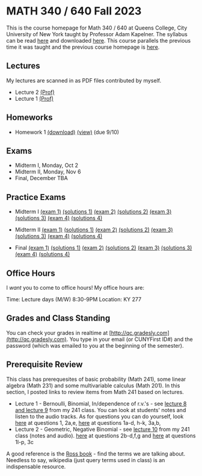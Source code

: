 # MATH 340 / 640 Fall 2023

This is the course homepage for Math 340 / 640 at Queens College, City University of New York taught by Professor Adam Kapelner. The syllabus can be read [here](https://github.com/kapelner/QC_MATH_340_Fall_2023/blob/main/syllabus/syllabus.pdf) and downloaded [here](https://raw.githubusercontent.com/kapelner/QC_MATH_340_Fall_2023/main/syllabus/syllabus.pdf). This course parallels the previous time it was taught and the previous course homepage is [here](https://github.com/kapelner/QC_Math_621_Fall_2020).

## Lectures

My lectures are scanned in as PDF files contributed by myself.

<!--
* Lecture 23 [(Prof)](https://github.com/kapelner/QC_MATH_340_Fall_2023/blob/main/lectures/lec23kap.pdf)
* Lecture 22 [(Prof)](https://github.com/kapelner/QC_MATH_340_Fall_2023/blob/main/lectures/lec22kap.pdf)
* Lecture 21 [(Prof)](https://github.com/kapelner/QC_MATH_340_Fall_2023/blob/main/lectures/lec21kap.pdf)
* Lecture 20 [(Prof)](https://github.com/kapelner/QC_MATH_340_Fall_2023/blob/main/lectures/lec20kap.pdf)
* Lecture 19 [(Prof)](https://github.com/kapelner/QC_MATH_340_Fall_2023/blob/main/lectures/lec19kap.pdf)
* Lecture 18 [(Prof)](https://github.com/kapelner/QC_MATH_340_Fall_2023/blob/main/lectures/lec18kap.pdf)
* Lecture 17 [(Prof)](https://github.com/kapelner/QC_MATH_340_Fall_2023/blob/main/lectures/lec17kap.pdf)
* Lecture 16 [(Prof)](https://github.com/kapelner/QC_MATH_340_Fall_2023/blob/main/lectures/lec16kap.pdf)
* Lecture 15 [(Prof)](https://github.com/kapelner/QC_MATH_340_Fall_2023/blob/main/lectures/lec15kap.pdf)
* Lecture 14 [(Prof)](https://github.com/kapelner/QC_MATH_340_Fall_2023/blob/main/lectures/lec14kap.pdf)
* Lecture 13 [(Prof)](https://github.com/kapelner/QC_MATH_340_Fall_2023/blob/main/lectures/lec13kap.pdf)
* Lecture 12 [(Prof)](https://github.com/kapelner/QC_MATH_340_Fall_2023/blob/main/lectures/lec12kap.pdf)
* Lecture 11 [(Prof)](https://github.com/kapelner/QC_MATH_340_Fall_2023/blob/main/lectures/lec11kap.pdf)
* Lecture 10 [(Prof)](https://github.com/kapelner/QC_MATH_340_Fall_2023/blob/main/lectures/lec10kap.pdf)
* Lecture 9 [(Prof)](https://github.com/kapelner/QC_MATH_340_Fall_2023/blob/main/lectures/lec09kap.pdf)
* Lecture 8 [(Prof)](https://github.com/kapelner/QC_MATH_340_Fall_2023/blob/main/lectures/lec08kap.pdf)
* Lecture 7 [(Prof)](https://github.com/kapelner/QC_MATH_340_Fall_2023/blob/main/lectures/lec07kap.pdf)
* Lecture 6 [(Prof)](https://github.com/kapelner/QC_MATH_340_Fall_2023/blob/main/lectures/lec06kap.pdf)
* Lecture 5 [(Prof)](https://github.com/kapelner/QC_MATH_340_Fall_2023/blob/main/lectures/lec05kap.pdf)
* Lecture 4 [(Prof)](https://github.com/kapelner/QC_MATH_340_Fall_2023/blob/main/lectures/lec04kap.pdf) [(Prof)](https://github.com/kapelner/QC_MATH_340_Fall_2023/blob/main/lectures/lec03kap.pdf) 
* Lecture 3 [(audio)](https://github.com/kapelner/QC_MATH_340_Fall_2023/blob/main/lectures/lec03audio.mp3) --> 
* Lecture 2 [(Prof)](https://github.com/kapelner/QC_MATH_340_Fall_2023/blob/main/lectures/lec02kap.pdf)
* Lecture 1 [(Prof)](https://github.com/kapelner/QC_MATH_340_Fall_2023/blob/main/lectures/lec01kap.pdf)


## Homeworks

<!--
* Homework 9 [(download)](https://github.com/kapelner/QC_MATH_340_Fall_2023/blob/main/homeworks/hw09/hw09.pdf?raw=true) [(view)](https://github.com/kapelner/QC_MATH_340_Fall_2023/blob/main/homeworks/hw09/hw09.pdf) (due 12/12)
* Homework 8 [(download)](https://github.com/kapelner/QC_MATH_340_Fall_2023/blob/main/homeworks/hw08/hw08.pdf?raw=true) [(view)](https://github.com/kapelner/QC_MATH_340_Fall_2023/blob/main/homeworks/hw08/hw08.pdf) (due 12/2)
* Homework 7 [(download)](https://github.com/kapelner/QC_MATH_340_Fall_2023/blob/main/homeworks/hw07/hw07.pdf?raw=true) [(view)](https://github.com/kapelner/QC_MATH_340_Fall_2023/blob/main/homeworks/hw07/hw07.pdf) (due 12/12)
* Homework 6 [(download)](https://github.com/kapelner/QC_MATH_340_Fall_2023/blob/main/homeworks/hw06/hw06.pdf?raw=true) [(view)](https://github.com/kapelner/QC_MATH_340_Fall_2023/blob/main/homeworks/hw06/hw06.pdf) (not formally due)
* Homework 5 [(download)](https://github.com/kapelner/QC_MATH_340_Fall_2023/blob/main/homeworks/hw05/hw05.pdf?raw=true) [(view)](https://github.com/kapelner/QC_MATH_340_Fall_2023/blob/main/homeworks/hw05/hw05.pdf) (due 12/1)
* Homework 4 [(download)](https://github.com/kapelner/QC_MATH_340_Fall_2023/blob/main/homeworks/hw04/hw04.pdf?raw=true) [(view)](https://github.com/kapelner/QC_MATH_340_Fall_2023/blob/main/homeworks/hw04/hw04.pdf) (due 11/14)
* Homework 3 [(download)](https://github.com/kapelner/QC_MATH_340_Fall_2023/blob/main/homeworks/hw03/hw03.pdf?raw=true) [(view)](https://github.com/kapelner/QC_MATH_340_Fall_2023/blob/main/homeworks/hw03/hw03.pdf) (due 10/30)
* Homework 2 [(download)](https://github.com/kapelner/QC_MATH_340_Fall_2023/blob/main/homeworks/hw02/hw02.pdf?raw=true) [(view)](https://github.com/kapelner/QC_MATH_340_Fall_2023/blob/main/homeworks/hw02/hw02.pdf) (due 9/30)-->
* Homework 1 [(download)](https://github.com/kapelner/QC_MATH_340_Fall_2023/blob/main/homeworks/hw01/hw01.pdf?raw=true) [(view)](https://github.com/kapelner/QC_MATH_340_Fall_2023/blob/main/homeworks/hw01/hw01.pdf) (due 9/10)


## Exams

* Midterm I, Monday, Oct 2
* Midterm II, Monday, Nov 6
* Final, December TBA

## Practice Exams

* Midterm I [(exam 1)](https://github.com/kapelner/QC_Math_621_Fall_2020/blob/master/exams/midterm1/midterm1.pdf) [(solutions 1)](https://github.com/kapelner/QC_Math_621_Fall_2020/blob/master/exams/midterm1/midterm1_solutions.pdf) [(exam 2)](https://github.com/kapelner/QC_Math_621_Fall_2017/blob/master/exams/midterm1/midterm1.pdf) [(solutions 2)](https://github.com/kapelner/QC_Math_621_Fall_2017/blob/master/exams/midterm1/midterm1_solutions.pdf) [(exam 3)](https://github.com/kapelner/QC_Math_621_Fall_2019/blob/master/exams/midterm1/midterm1.pdf) [(solutions 3)](https://github.com/kapelner/QC_Math_621_Fall_2019/blob/master/exams/midterm1/midterm1_solutions.pdf) [(exam 4)](https://github.com/kapelner/QC_Math_621_Fall_2021/blob/master/exams/midterm1/midterm1.pdf) [(solutions 4)](https://github.com/kapelner/QC_Math_621_Fall_2021/blob/master/exams/midterm1/midterm1_solutions.pdf)

* Midterm II [(exam 1)](https://github.com/kapelner/QC_Math_621_Fall_2020/blob/master/exams/midterm2/midterm2.pdf) [(solutions 1)](https://github.com/kapelner/QC_Math_621_Fall_2020/blob/master/exams/midterm2/midterm2_solutions.pdf) [(exam 2)](https://github.com/kapelner/QC_Math_621_Fall_2017/blob/master/exams/midterm2/midterm2.pdf) [(solutions 2)](https://github.com/kapelner/QC_Math_621_Fall_2017/blob/master/exams/midterm2/midterm2_solutions.pdf) [(exam 3)](https://github.com/kapelner/QC_Math_621_Fall_2019/blob/master/exams/midterm2/midterm2.pdf) [(solutions 3)](https://github.com/kapelner/QC_Math_621_Fall_2019/blob/master/exams/midterm2/midterm2_solutions.pdf) [(exam 4)](https://github.com/kapelner/QC_Math_621_Fall_2021/blob/master/exams/midterm2/midterm2.pdf) [(solutions 4)](https://github.com/kapelner/QC_Math_621_Fall_2021/blob/master/exams/midterm2/midterm2_solutions.pdf)

* Final [(exam 1)](https://github.com/kapelner/QC_Math_621_Fall_2020/blob/master/exams/final/final.pdf) [(solutions 1)](https://github.com/kapelner/QC_Math_621_Fall_2020/blob/master/exams/final/final_solutions.pdf) [(exam 2)](https://github.com/kapelner/QC_Math_621_Fall_2017/blob/master/exams/final/final.pdf) [(solutions 2)](https://github.com/kapelner/QC_Math_621_Fall_2017/blob/master/exams/final/final_solutions.pdf) [(exam 3)](https://github.com/kapelner/QC_Math_621_Fall_2019/blob/master/exams/final/final.pdf) [(solutions 3)](https://github.com/kapelner/QC_Math_621_Fall_2019/blob/master/exams/final/final_solutions.pdf) [(exam 4)](https://github.com/kapelner/QC_Math_621_Fall_2021/blob/master/exams/final/final.pdf) [(solutions 4)](https://github.com/kapelner/QC_Math_621_Fall_2021/blob/master/exams/final/final_solutions.pdf)

## Office Hours

I *want* you to come to office hours! My office hours are:

Time: Lecture days (M/W) 8:30-9PM
Location: KY 277


## Grades and Class Standing

You can check your grades in realtime at [http://qc.gradesly.com](http://qc.gradesly.com). You type in your email (or CUNYFirst ID#) and the password (which was emailed to you at the beginning of the semester).

## Prerequisite Review

This class has prerequesites of basic probability (Math 241), some linear algebra (Math 231) and some multivariable calculus (Math 201). In this section, I posted links to review items from Math 241 based on lectures. 

* Lecture 1 - Bernoulli, Binomial, In/dependence of r.v.'s - see [lecture 8 and lecture 9](https://github.com/kapelner/QC_Math_241_Fall_2016) from my 241 class. You can look at students' notes and listen to the audio tracks. As for questions you can do yourself, look [here](https://github.com/kapelner/QC_Math_241_Fall_2016/blob/master/exams/midterm2/midterm2_solutions.pdf) at questions 1, 2a,e, [here](https://github.com/kapelner/QC_Math_241_Fall_2015/blob/master/exams/midterm2/midterm2_solutions.pdf) at questions 1a-d, h-k, 3a,b, 
* Lecture 2 - Geometric, Negative Binomial - see [lecture 10](https://github.com/kapelner/QC_Math_241_Fall_2016) from my 241 class (notes and audio). [here](https://github.com/kapelner/QC_Math_241_Fall_2016/blob/master/exams/midterm2/midterm2_solutions.pdf) at questions 2b-d,f,g and [here](https://github.com/kapelner/QC_Math_241_Fall_2015/blob/master/exams/midterm2/midterm2_solutions.pdf) at questions 1l-p, 3c<!---->

A good reference is the [Ross book](https://www.amazon.com/First-Course-Probability-6th/dp/0130338516/ref=sr_1_6?ie=UTF8&qid=1504062810&sr=8-6&keywords=probability+ross) - find the terms we are talking about. Needless to say, wikipedia (just query terms used in class) is an indispensable resource.
